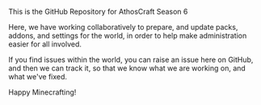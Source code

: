 This is the GitHub Repository for AthosCraft Season 6

Here, we have working collaboratively to prepare, and update packs, addons, and settings for the world, in order to help make administration easier for all involved.

If you find issues within the world, you can raise an issue here on GitHub, and then we can track it, so that we know what we are working on, and what we've fixed.

Happy Minecrafting!
